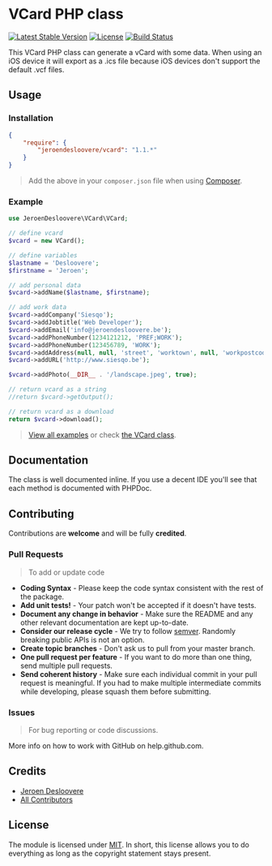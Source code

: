 # VCard PHP class
[![Latest Stable Version](http://img.shields.io/packagist/v/jeroendesloovere/vcard.svg)](https://packagist.org/packages/jeroendesloovere/vcard)
[![License](http://img.shields.io/badge/license-MIT-lightgrey.svg)](https://github.com/jeroendesloovere/vcard/blob/master/LICENSE)
[![Build Status](https://travis-ci.org/jeroendesloovere/vcard.svg?branch=master)](https://travis-ci.org/jeroendesloovere/vcard)

This VCard PHP class can generate a vCard with some data. When using an iOS device it will export as a .ics file because iOS devices don't support the default .vcf files.

## Usage

### Installation

``` json
{
    "require": {
        "jeroendesloovere/vcard": "1.1.*"
    }
}
```

> Add the above in your `composer.json` file when using [Composer](https://getcomposer.org).

### Example

``` php
use JeroenDesloovere\VCard\VCard;

// define vcard
$vcard = new VCard();

// define variables
$lastname = 'Desloovere';
$firstname = 'Jeroen';

// add personal data
$vcard->addName($lastname, $firstname);

// add work data
$vcard->addCompany('Siesqo');
$vcard->addJobtitle('Web Developer');
$vcard->addEmail('info@jeroendesloovere.be');
$vcard->addPhoneNumber(1234121212, 'PREF;WORK');
$vcard->addPhoneNumber(123456789, 'WORK');
$vcard->addAddress(null, null, 'street', 'worktown', null, 'workpostcode', 'Belgium');
$vcard->addURL('http://www.siesqo.be');

$vcard->addPhoto(__DIR__ . '/landscape.jpeg', true);

// return vcard as a string
//return $vcard->getOutput();

// return vcard as a download
return $vcard->download();
```

> [View all examples](/examples/example.php) or check [the VCard class](/src/VCard.php).

## Documentation

The class is well documented inline. If you use a decent IDE you'll see that each method is documented with PHPDoc.

## Contributing

Contributions are **welcome** and will be fully **credited**.

### Pull Requests

> To add or update code

- **Coding Syntax** - Please keep the code syntax consistent with the rest of the package.
- **Add unit tests!** - Your patch won't be accepted if it doesn't have tests.
- **Document any change in behavior** - Make sure the README and any other relevant documentation are kept up-to-date.
- **Consider our release cycle** - We try to follow [semver](http://semver.org/). Randomly breaking public APIs is not an option.
- **Create topic branches** - Don't ask us to pull from your master branch.
- **One pull request per feature** - If you want to do more than one thing, send multiple pull requests.
- **Send coherent history** - Make sure each individual commit in your pull request is meaningful. If you had to make multiple intermediate commits while developing, please squash them before submitting.

### Issues

> For bug reporting or code discussions.

More info on how to work with GitHub on help.github.com.

## Credits

- [Jeroen Desloovere](https://github.com/jeroendesloovere)
- [All Contributors](https://github.com/jeroendesloovere/vcard/contributors)

## License

The module is licensed under [MIT](./LICENSE.md). In short, this license allows you to do everything as long as the copyright statement stays present.